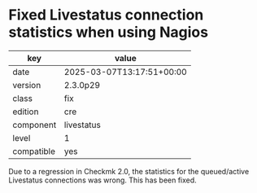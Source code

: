 [//]: # (werk v2)
# Fixed Livestatus connection statistics when using Nagios

key        | value
---------- | ---
date       | 2025-03-07T13:17:51+00:00
version    | 2.3.0p29
class      | fix
edition    | cre
component  | livestatus
level      | 1
compatible | yes

Due to a regression in Checkmk 2.0, the statistics for the queued/active
Livestatus connections was wrong. This has been fixed.
